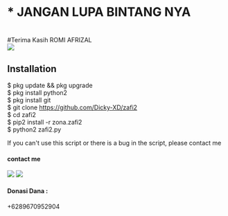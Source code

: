 # * JANGAN LUPA BINTANG NYA
#
#Terima Kasih ROMI AFRIZAL<br>
[![](https://img.shields.io/badge/Github-black?logo=Github&logoColor=black&labelColor=white)](https://www.github.com/mark-zuck)

## Installation
$ pkg update && pkg upgrade <br>
$ pkg install python2 <br>
$ pkg install git <br>
$ git clone https://github.com/Dicky-XD/zafi2 <br>
$ cd zafi2 <br>
$ pip2 install -r zona.zafi2 <br>
$ python2 zafi2.py <br>

If you can't use this script or there is a bug in the script, please contact me
#### contact me
[![](https://img.shields.io/badge/Github-black?logo=Github&logoColor=black&labelColor=white)](https://www.github.com/Dicky-XD)
[![](https://img.shields.io/badge/Whatsapp-CHAT-red?logo=Whatsapp&logoColor=Brightgreen&labelColor=white)](https://wa.me/6289670952904?text=Asalamualaikum+bang)
#### Donasi Dana :
+6289670952904
#


